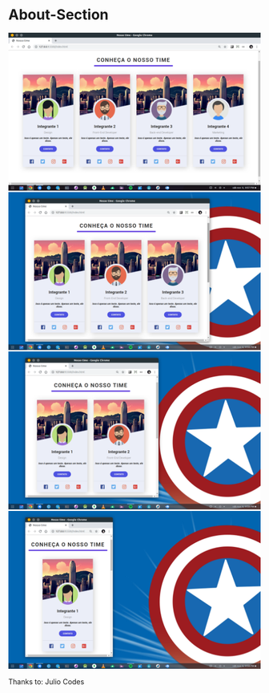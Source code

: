 # About-Section

<img src="preview/01.png">
</br>

<img src="preview/02.png">
</br>

<img src="preview/03.png">
</br>

<img src="preview/04.png">
</br>

Thanks to: Julio Codes
